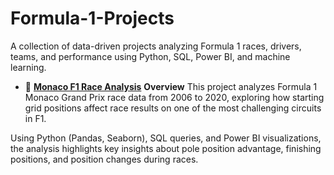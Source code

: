 # Formula-1-Projects
A collection of data-driven projects analyzing Formula 1 races, drivers, teams, and performance using Python, SQL, Power BI, and machine learning.

- 🏁 **[Monaco F1 Race Analysis](https://github.com/KlarenceKPIs/monaco-f1-race-analysis)**
**Overview**
This project analyzes Formula 1 Monaco Grand Prix race data from 2006 to 2020, exploring how starting grid positions affect race results on one of the most challenging circuits in F1.

Using Python (Pandas, Seaborn), SQL queries, and Power BI visualizations, the analysis highlights key insights about pole position advantage, finishing positions, and position changes during races.
